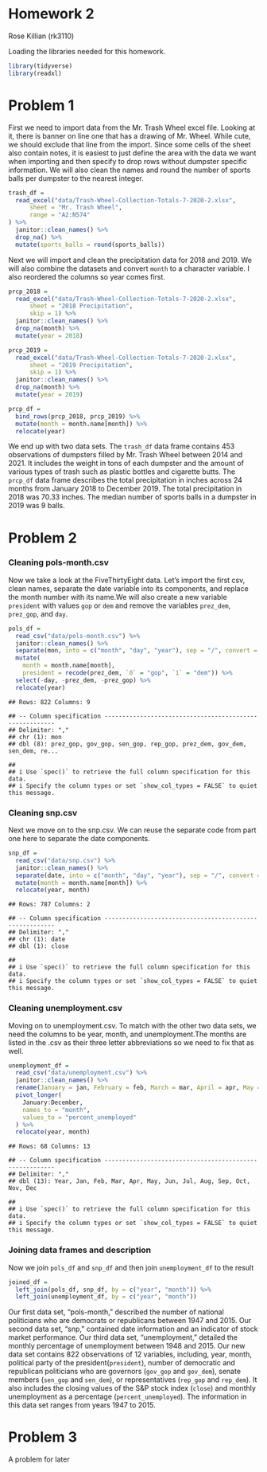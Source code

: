 Homework 2
================
Rose Killian (rk3110)

Loading the libraries needed for this homework.

``` r
library(tidyverse)
library(readxl)
```

# Problem 1

First we need to import data from the Mr. Trash Wheel excel file.
Looking at it, there is banner on line one that has a drawing of
Mr. Wheel. While cute, we should exclude that line from the import.
Since some cells of the sheet also contain notes, it is easiest to just
define the area with the data we want when importing and then specify to
drop rows without dumpster specific information. We will also clean the
names and round the number of sports balls per dumpster to the nearest
integer.

``` r
trash_df = 
  read_excel("data/Trash-Wheel-Collection-Totals-7-2020-2.xlsx", 
      sheet = "Mr. Trash Wheel", 
      range = "A2:N574"
) %>% 
  janitor::clean_names() %>% 
  drop_na() %>% 
  mutate(sports_balls = round(sports_balls))
```

Next we will import and clean the precipitation data for 2018 and 2019.
We will also combine the datasets and convert `month` to a character
variable. I also reordered the columns so year comes first.

``` r
prcp_2018 = 
  read_excel("data/Trash-Wheel-Collection-Totals-7-2020-2.xlsx",
      sheet = "2018 Precipitation",
      skip = 1) %>% 
  janitor::clean_names() %>% 
  drop_na(month) %>% 
  mutate(year = 2018)

prcp_2019 = 
  read_excel("data/Trash-Wheel-Collection-Totals-7-2020-2.xlsx",
      sheet = "2019 Precipitation",
      skip = 1) %>% 
  janitor::clean_names() %>% 
  drop_na(month) %>% 
  mutate(year = 2019)

prcp_df = 
  bind_rows(prcp_2018, prcp_2019) %>% 
  mutate(month = month.name[month]) %>% 
  relocate(year)
```

We end up with two data sets. The `trash_df` data frame contains 453
observations of dumpsters filled by Mr. Trash Wheel between 2014 and
2021. It includes the weight in tons of each dumpster and the amount of
various types of trash such as plastic bottles and cigarette butts. The
`prcp_df` data frame describes the total precipitation in inches across
24 months from January 2018 to December 2019. The total precipitation in
2018 was 70.33 inches. The median number of sports balls in a dumpster
in 2019 was 9 balls.

# Problem 2

### Cleaning pols-month.csv

Now we take a look at the FiveThirtyEight data. Let’s import the first
csv, clean names, separate the date variable into its components, and
replace the month number with its name.We will also create a new
variable `president` with values `gop` or `dem` and remove the variables
`prez_dem`, `prez_gop`, and `day`.

``` r
pols_df = 
  read_csv("data/pols-month.csv") %>% 
  janitor::clean_names() %>% 
  separate(mon, into = c("month", "day", "year"), sep = "/", convert = TRUE) %>% 
  mutate(
    month = month.name[month],
    president = recode(prez_dem, `0` = "gop", `1` = "dem")) %>% 
  select(-day, -prez_dem, -prez_gop) %>% 
  relocate(year)
```

    ## Rows: 822 Columns: 9

    ## -- Column specification --------------------------------------------------------
    ## Delimiter: ","
    ## chr (1): mon
    ## dbl (8): prez_gop, gov_gop, sen_gop, rep_gop, prez_dem, gov_dem, sen_dem, re...

    ## 
    ## i Use `spec()` to retrieve the full column specification for this data.
    ## i Specify the column types or set `show_col_types = FALSE` to quiet this message.

### Cleaning snp.csv

Next we move on to the snp.csv. We can reuse the separate code from part
one here to separate the date components.

``` r
snp_df = 
  read_csv("data/snp.csv") %>% 
  janitor::clean_names() %>% 
  separate(date, into = c("month", "day", "year"), sep = "/", convert = TRUE) %>% 
  mutate(month = month.name[month]) %>%
  relocate(year, month)
```

    ## Rows: 787 Columns: 2

    ## -- Column specification --------------------------------------------------------
    ## Delimiter: ","
    ## chr (1): date
    ## dbl (1): close

    ## 
    ## i Use `spec()` to retrieve the full column specification for this data.
    ## i Specify the column types or set `show_col_types = FALSE` to quiet this message.

### Cleaning unemployment.csv

Moving on to unemployment.csv. To match with the other two data sets, we
need the columns to be year, month, and unemployment.The months are
listed in the .csv as their three letter abbreviations so we need to fix
that as well.

``` r
unemployment_df = 
  read_csv("data/unemployment.csv") %>% 
  janitor::clean_names() %>% 
  rename(January = jan, February = feb, March = mar, April = apr, May = may, June = jun, July = jul, August = aug, September = sep, October = oct, November = nov, December = dec) %>% 
  pivot_longer(
    January:December,
    names_to = "month",
    values_to = "percent_unemployed"
  ) %>%
  relocate(year, month)
```

    ## Rows: 68 Columns: 13

    ## -- Column specification --------------------------------------------------------
    ## Delimiter: ","
    ## dbl (13): Year, Jan, Feb, Mar, Apr, May, Jun, Jul, Aug, Sep, Oct, Nov, Dec

    ## 
    ## i Use `spec()` to retrieve the full column specification for this data.
    ## i Specify the column types or set `show_col_types = FALSE` to quiet this message.

### Joining data frames and description

Now we join `pols_df` and `snp_df` and then join `unemployment_df` to
the result

``` r
joined_df = 
  left_join(pols_df, snp_df, by = c("year", "month")) %>% 
  left_join(unemployment_df, by = c("year", "month"))
```

Our first data set, “pols-month,” described the number of national
politicians who are democrats or republicans between 1947 and 2015. Our
second data set, “snp,” contained date information and an indicator of
stock market performance. Our third data set, “unemployment,” detailed
the monthly percentage of unemployment between 1948 and 2015. Our new
data set contains 822 observations of 12 variables, including, year,
month, political party of the president(`president`), number of
democratic and republican politicians who are governors (`gov_gop` and
`gov_dem`), senate members (`sen_gop` and `sen_dem`), or representatives
(`rep_gop` and `rep_dem`). It also includes the closing values of the
S&P stock index (`close`) and monthly unemployment as a percentage
(`percent_unemployed`). The information in this data set ranges from
years 1947 to 2015.

# Problem 3

A problem for later
